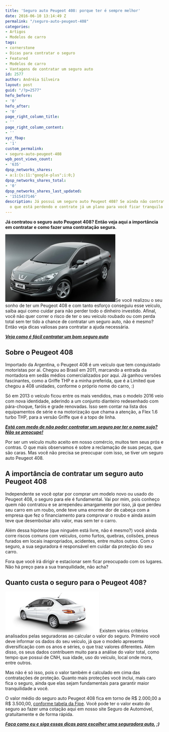 ```yaml
---
title: 'Seguro auto Peugeot 408: porque ter é sempre melhor'
date: 2016-06-10 13:14:49 Z
permalink: "/seguro-auto-peugeot-408"
categories:
- Artigos
- Modelos de carro
tags:
- cornerstone
- Dicas para contratar o seguro
- Featured
- Modelos de carro
- Vantagens de contratar um seguro auto
id: 2577
author: Andréia Silveira
layout: post
guid: "/?p=2577"
hefo_before:
- '0'
hefo_after:
- '0'
page_right_column_title:
- ''
page_right_column_content:
- ''
xyz_fbap:
- '1'
custom_permalink:
- seguro-auto-peugeot-408
wpb_post_views_count:
- '635'
dpsp_networks_shares:
- a:1:{s:11:"google-plus";i:0;}
dpsp_networks_shares_total:
- '0'
dpsp_networks_shares_last_updated:
- '1515437146'
description: Já possui um seguro auto Peugeot 408? Se ainda não contratou, então veja
  o que está perdendo e contrate já um plano para você ficar tranquilo!
---
```


**Já contratou o seguro auto Peugeot 408? Então veja aqui a importância em contratar e como fazer uma contratação segura.**

<a href="/wp-content/uploads/2016/06/Peugeot-408.jpg" rel="attachment wp-att-2578"><img class="alignleft wp-image-2578" title="Seguro auto Peugeot 408: porque ter é sempre melhor" src="/wp-content/uploads/2016/06/Peugeot-408.jpg" alt="Seguro auto Peugeot 408: porque ter é sempre melhor" width="350" height="215" /></a>Se você realizou o seu sonho de ter um Peugeot 408 e com tanto esforço conseguiu esse veículo, saiba aqui como cuidar para não perder todo o dinheiro investido. Afinal, você não quer correr o risco de ter o seu veículo roubado ou com perda total sem ter tido a chance de contratar um seguro auto, não é mesmo? Então veja dicas valiosas para contratar a ajuda necessária.

**_<a href="/dicas-melhor-seguro-auto" target="_blank">Veja como é fácil contratar um bom seguro auto</a>_**

## Sobre o Peugeot 408

Importado da Argentina, o Peugeot 408 é um veículo que tem conquistado motoristas por aí. Chegou ao Brasil em 2011, marcando a entrada da montadora em sedãs médios comercializados por aqui. Já ganhou versões fascinantes, como a Griffe THP e a minha preferida, que é a Limited que chegou a 408 unidades, conforme o próprio nome do carro, :)

Só em 2013 o veículo ficou entre os mais vendidos, mas o modelo 2016 veio com nova identidade, aderindo a um conjunto dianteiro redesenhado com pára-choque, faróis e grade renovadas. Isso sem contar na lista dos equipamentos de série e na motorização que chama a atenção, a Flex 1.6 turbo THP, para a versão Griffe que é a topo de linha.

**_<a href="/seguro-auto-para-quem-esta-com-nome-sujo" target="_blank">Está com medo de não poder contratar um seguro por ter o nome sujo? Não se preocupe!</a>_**

Por ser um veículo muito aceito em nosso comércio, muitos tem seus prós e contras. O que mais observamos é sobre a reclamação de suas peças, que são caras. Mas você não precisa se preocupar com isso, se tiver um seguro auto Peugeot 408.

## A importância de contratar um seguro auto Peugeot 408

Independente se você optar por comprar um modelo novo ou usado do Peugeot 408, o seguro para ele é fundamental. Vai por mim, pois conheço quem não contratou e se arrependeu amargamente por isso, já que perdeu seu carro em um roubo, onde teve uma enorme dor de cabeça com a empresa que fez o financiamento para comprovar o roubo e ainda assim teve que desembolsar alto valor, mas sem ter o carro.

Além dessa hipótese (que ninguém está livre, não é mesmo?) você ainda corre riscos comuns com veículos, como furtos, quebras, colisões, pneus furados em locais inapropriados, acidentes, entre muitos outros. Com o seguro, a sua seguradora é responsável em cuidar da proteção do seu carro.

Fora que você irá dirigir e estacionar sem ficar preocupado com os lugares. Não há preço para a sua tranquilidade, não acha?

## Quanto custa o seguro para o Peugeot 408?

<a href="/wp-content/uploads/2016/06/Peugeot-4082.jpg" rel="attachment wp-att-2579"><img class="alignleft wp-image-2579 size-medium" title="Seguro auto Peugeot 408: porque ter é sempre melhor" src="/wp-content/uploads/2016/06/Peugeot-4082-300x129.jpg" alt="Seguro auto Peugeot 408: porque ter é sempre melhor" width="300" height="129" /></a>Existem vários critérios analisados pelas seguradoras ao calcular o valor do seguro. Primeiro você deve informar os dados do seu veículo, já que o modelo apresenta diversificação com os anos e séries, o que traz valores diferentes. Além disso, os seus dados contribuem muito para a análise do valor total, como tempo que possui de CNH, sua idade, uso do veículo, local onde mora, entre outros.

Mas não é só isso, pois o valor também é calculado em cima das contratações de proteção. Quanto mais proteções você inclui, mais caro fica o seguro, ainda que elas sejam fundamentais para garantir maior tranquilidade a você.

O valor médio do seguro auto Peugeot 408 fica em torno de R$ 2.000,00 a R$ 3.500,00, <a href="http://veiculos.fipe.org.br/" target="_blank">conforme tabela da Fipe</a>. Você pode ter o valor exato do seguro ao fazer uma cotação aqui em nosso site Seguro de Automóvel, gratuitamente e de forma rápida.

**_<a href="/escolha-uma-seguradora-de-automovel/" target="_blank">Faça como eu e siga essas dicas para escolher uma seguradora auto</a>, ;)_**